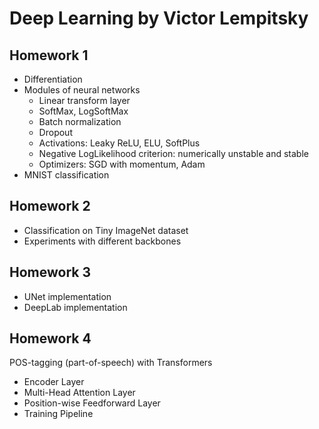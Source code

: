 # Deep Learning by Victor Lempitsky

## Homework 1
- Differentiation
- Modules of neural networks
  - Linear transform layer 
  - SoftMax, LogSoftMax
  - Batch normalization
  - Dropout
  - Activations: Leaky ReLU, ELU, SoftPlus
  - Negative LogLikelihood criterion: numerically unstable and stable
  - Optimizers: SGD with momentum, Adam
- MNIST classification

## Homework 2
- Classification on Tiny ImageNet dataset
- Experiments with different backbones

## Homework 3
- UNet implementation
- DeepLab implementation

## Homework 4
POS-tagging (part-of-speech) with Transformers
- Encoder Layer
- Multi-Head Attention Layer
- Position-wise Feedforward Layer
- Training Pipeline

